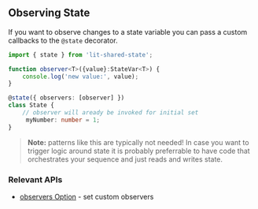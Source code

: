 ## Observing State

If you want to observe changes to a state variable you can pass a custom callbacks to the ```@state``` decorator.

```ts
import { state } from 'lit-shared-state';

function observer<T>({value}:StateVar<T>) {
    console.log('new value:', value);
}

@state({ observers: [observer] })
class State {
    // observer will aready be invoked for initial set
     myNumber: number = 1;
}
```
> **Note:** patterns like this are typically not needed!
> In case you want to trigger logic around state it is probably preferrable
> to have code that orchestrates your sequence and just reads and writes state.


### Relevant APIs
* [observers Option](api/interfaces/StateOptions.html#observers) - set custom observers